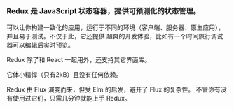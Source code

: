 ### Redux 是 JavaScript 状态容器，提供可预测化的状态管理。

可以让你构建一致化的应用，运行于不同的环境（客户端、服务器、原生应用），并且易于测试。不仅于此，它还提供 超爽的开发体验，比如有一个时间旅行调试器可以编辑后实时预览。

Redux 除了和 React 一起用外，还支持其它界面库。

它体小精悍（只有2kB）且没有任何依赖。

Redux 由 Flux 演变而来，但受 Elm 的启发，避开了 Flux 的复杂性。
不管你有没有使用过它们，只需几分钟就能上手 Redux。